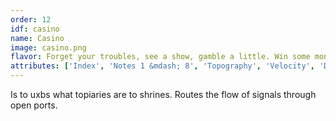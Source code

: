 ```yaml
---
order: 12
idf: casino
name: Casino
image: casino.png
flavor: Forget your troubles, see a show, gamble a little. Win some money, lose some money.
attributes: ['Index', 'Notes 1 &mdash; 8', 'Topography', 'Velocity', 'Duration', 'Device']
---
```

Is to uxbs what topiaries are to shrines. Routes the flow of signals through open ports.